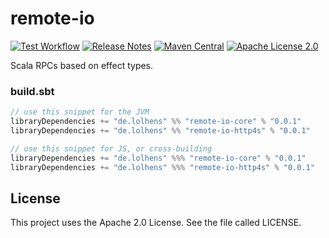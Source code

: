 # remote-io

[![Test Workflow](https://github.com/LolHens/remote-io/workflows/test/badge.svg)](https://github.com/LolHens/remote-io/actions?query=workflow%3Atest)
[![Release Notes](https://img.shields.io/github/release/LolHens/remote-io.svg?maxAge=3600)](https://github.com/LolHens/remote-io/releases/latest)
[![Maven Central](https://img.shields.io/maven-central/v/de.lolhens/remote-io-core_2.13)](https://search.maven.org/artifact/de.lolhens/remote-io-core_2.13)
[![Apache License 2.0](https://img.shields.io/github/license/LolHens/remote-io.svg?maxAge=3600)](https://www.apache.org/licenses/LICENSE-2.0)

Scala RPCs based on effect types.

### build.sbt
```sbt
// use this snippet for the JVM
libraryDependencies += "de.lolhens" %% "remote-io-core" % "0.0.1"
libraryDependencies += "de.lolhens" %% "remote-io-http4s" % "0.0.1"

// use this snippet for JS, or cross-building
libraryDependencies += "de.lolhens" %%% "remote-io-core" % "0.0.1"
libraryDependencies += "de.lolhens" %%% "remote-io-http4s" % "0.0.1"
```

## License
This project uses the Apache 2.0 License. See the file called LICENSE.
